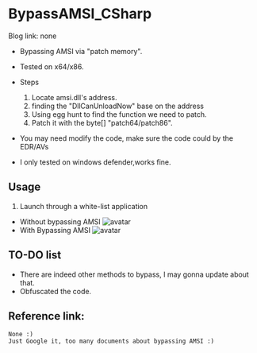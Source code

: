 # BypassAMSI_CSharp

Blog link: none


- Bypassing AMSI via "patch memory".
- Tested on x64/x86.
- Steps
	1. Locate amsi.dll's address.
	2. finding the "DllCanUnloadNow" base on the address
	3. Using egg hunt to find the function we need to patch.
	4. Patch it with the byte[] "patch64/patch86". 

- You may need modify the code, make sure the code could by the EDR/AVs
- I only tested on windows defender,works fine.

## Usage
1. Launch through a white-list application
- Without bypassing AMSI
	![avatar](https://raw.githubusercontent.com/Kara-4search/tempPic/main/WithoutBypassAMSI.png)
- With Bypassing AMSI
	![avatar](https://raw.githubusercontent.com/Kara-4search/tempPic/main/WithBypassAMSI.png)

## TO-DO list
- There are indeed other methods to bypass, I may gonna update about that.
- Obfuscated the code.


## Reference link:
	None :)
	Just Google it, too many documents about bypassing AMSI :)